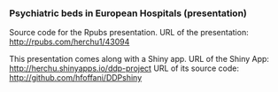 ### Psychiatric beds in European Hospitals (presentation)

Source code for the Rpubs presentation.
URL of the presentation: http://rpubs.com/herchu1/43094

This presentation comes along with a Shiny app.
URL of the Shiny App: http://herchu.shinyapps.io/ddp-project
URL of its source code: http://github.com/hfoffani/DDPshiny

